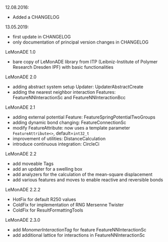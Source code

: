 12.08.2016:
* Added a CHANGELOG

13.05.2019:
* first update in CHANGELOG
* only documentation of principal version changes in CHANGELOG

LeMonADE 1.0
* bare copy of LeMonADE library from ITP (Leibniz-Institute of Polymer Research Dresden IPF) with basic functionalities

LeMonADE 2.0
* adding abstract system setup Updater: UpdaterAbstractCreate
* adding the nearest neighbor interaction Features: FeatureNNInteractionSc and FeatureNNInteractionBcc

LeMonADE 2.1
* adding external potential Feature: FeatureSpringPotentialTwoGroups
* adding dynamic bond changing: FeatureConnectionSc
* modify FeatureAttribute: now uses a template parameter `FeatureAttribute<>`, default=`int32_t`
* improvement of utilities: DistanceCalculation
* introduce continuous integration: CircleCi

LeMonADE 2.2
* add moveable Tags
* add an updater for a swelling box
* add analyzers for the calculation of the mean-square displacement
* add various features and moves to enable reactive and reversible bonds

LeMonADE 2.2.2
* HotFix for default R250 values
* ColdFix for implementation of RNG Mersenne Twister 
* ColdFix for ResultFormattingTools

LeMonADE 2.3.0
* add *MonomerInteractionTag* for feature FeatureNNInteractionSc
* add additional lattice for interactions in FeatureNNInteractionSc